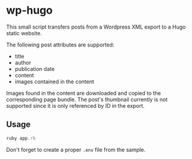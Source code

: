 # wp-hugo

This small script transfers posts from a Wordpress XML export to a Hugo static website.

The following post attributes are supported:

- title
- author
- publication date
- content
- images contained in the content

Images found in the content are downloaded and copied to the corresponding page bundle. The post's thumbnail currently is not supported since it is only referenced by ID in the export.

## Usage

```ruby
ruby app.rb
```

Don't forget to create a proper `.env` file from the sample.
